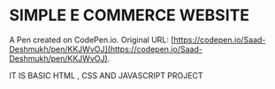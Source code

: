 # SIMPLE E COMMERCE WEBSITE 

A Pen created on CodePen.io. Original URL: [https://codepen.io/Saad-Deshmukh/pen/KKJWvOJ](https://codepen.io/Saad-Deshmukh/pen/KKJWvOJ).

IT IS BASIC HTML , CSS  AND JAVASCRIPT PROJECT  